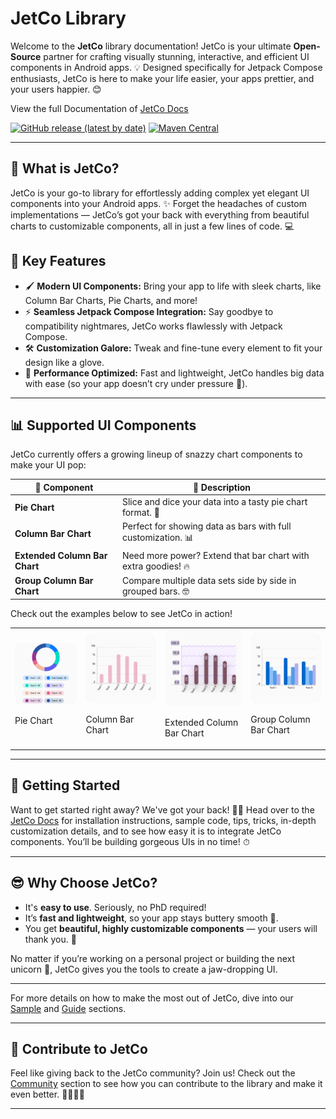 # **JetCo Library**

Welcome to the **JetCo** library documentation! JetCo is your ultimate **Open-Source** partner for crafting visually stunning, interactive, and efficient UI components in Android apps. 💡 Designed specifically for Jetpack Compose enthusiasts, JetCo is here to make your life easier, your apps prettier, and your users happier. 😊

View the full Documentation of <a href="https://jetco.developerstring.com" target="_blank" rel="noopener noreferrer">JetCo Docs</a>

<a href="https://github.com/DeveloperChunk/JetCo" target="_blank" rel="noopener noreferrer">![GitHub release (latest by date)](https://img.shields.io/github/v/release/developerchunk/jetco?label=GitHub)</a> <a href="https://search.maven.org/artifact/com.developerstring.jetco/ui/" target="_blank" rel="noopener noreferrer">![Maven Central](https://img.shields.io/maven-central/v/com.developerstring.jetco/ui.svg?label=Maven%20Central)</a>

---

## 🎯 **What is JetCo?**

JetCo is your go-to library for effortlessly adding complex yet elegant UI components into your Android apps. ✨ Forget the headaches of custom implementations — JetCo’s got your back with everything from beautiful charts to customizable components, all in just a few lines of code. 💻 

## 🎉 **Key Features**

- 🖌 **Modern UI Components:** Bring your app to life with sleek charts, like Column Bar Charts, Pie Charts, and more!
- ⚡️ **Seamless Jetpack Compose Integration:** Say goodbye to compatibility nightmares, JetCo works flawlessly with Jetpack Compose.
- 🛠 **Customization Galore:** Tweak and fine-tune every element to fit your design like a glove. 
- 🚀 **Performance Optimized:** Fast and lightweight, JetCo handles big data with ease (so your app doesn’t cry under pressure 🥲).

---

## 📊 **Supported UI Components**

JetCo currently offers a growing lineup of snazzy chart components to make your UI pop:

| 🧁 Component            | 🍭 Description                                                   |
|------------------------|------------------------------------------------------------------|
| **Pie Chart**           | Slice and dice your data into a tasty pie chart format. 🥧        |
| **Column Bar Chart**    | Perfect for showing data as bars with full customization. 📊      |
| **Extended Column Bar Chart** | Need more power? Extend that bar chart with extra goodies! 🔥 |
| **Group Column Bar Chart** | Compare multiple data sets side by side in grouped bars. 🤓    |

Check out the examples below to see JetCo in action!


<table>
  <tr>
    <td>
      <img src="https://github.com/developerchunk/JetCo/blob/main/assets/images/1.jpg?raw=true" alt="Description 1" width="750"/>
      <p>Pie Chart</p>
    </td>
    <td>
      <img src="https://github.com/developerchunk/JetCo/blob/main/assets/images/2.jpg?raw=true" alt="Description 2" width="750"/>
    <p>Column Bar Chart</p>
    </td>
    <td>
      <img src="https://github.com/developerchunk/JetCo/blob/main/assets/images/3.jpg?raw=true" alt="Description 3" width="750"/>
      <p>Extended Column Bar Chart</p>
    </td>
    <td>
      <img src="https://github.com/developerchunk/JetCo/blob/main/assets/images/4.jpg?raw=true" alt="Description 3" width="750"/>
      <p>Group Column Bar Chart</p>
    </td>
  </tr>
</table>

---

## 🚀 **Getting Started**

Want to get started right away? We've got your back! 🏃‍♂️ Head over to the <a href="https://jetco.developerstring.com" target="_blank" rel="noopener noreferrer">JetCo Docs</a>
 for installation instructions, sample code, tips, tricks, in-depth customization details, and to see how easy it is to integrate JetCo components. You’ll be building gorgeous UIs in no time! ⏱

---

## 😎 **Why Choose JetCo?**

- It's **easy to use**. Seriously, no PhD required! 
- It’s **fast and lightweight**, so your app stays buttery smooth 🧈.
- You get **beautiful, highly customizable components** — your users will thank you. 🙏

No matter if you’re working on a personal project or building the next unicorn 🦄, JetCo gives you the tools to create a jaw-dropping UI.

---

For more details on how to make the most out of JetCo, dive into our <a href="https://jetco.developerstring.com/sample/jetco-ui" target="_blank" rel="noopener noreferrer">Sample</a> and <a href="https://jetco.developerstring.com/guide/jetco-ui" target="_blank" rel="noopener noreferrer">Guide</a> sections.

---

## 🤝 **Contribute to JetCo**

Feel like giving back to the JetCo community? Join us! Check out the [Community](https://jetco.developerstring.com/community) section to see how you can contribute to the library and make it even better. 👩‍💻👨‍💻

---

